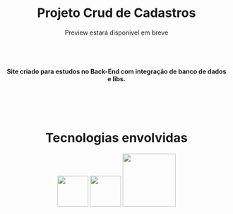 <div align="center"> <h1> Projeto Crud de Cadastros </h1> </div>

<div align="center">Preview estará disponivel em breve</div>
  
  
<br>
<br>
<br>  
<div align="center"> <h4> Site criado para estudos no Back-End com integração de banco de dados e libs. </h4> </div>




<br>
<br>
<br> 
<div align="center"> 
  <h1> Tecnologias envolvidas </h1>
  <img width="70px" src="https://upload.wikimedia.org/wikipedia/commons/d/d9/Node.js_logo.svg">
  <img width="70px" src="https://cdn-icons-png.flaticon.com/512/5968/5968292.png">
  <img width="120px" src="https://upload.wikimedia.org/wikipedia/commons/0/00/Mongodb.png">
</div>
